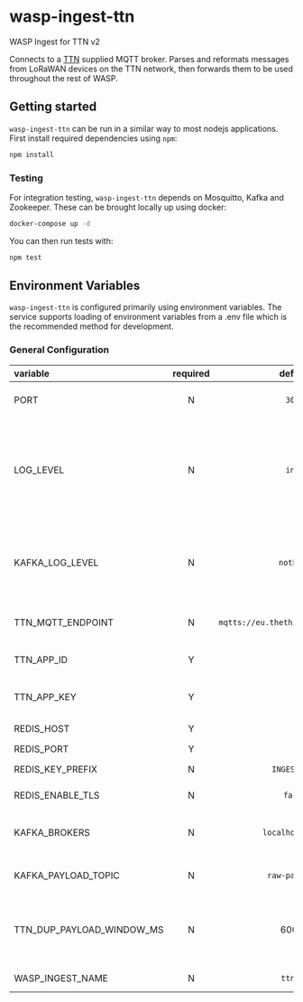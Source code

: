# wasp-ingest-ttn
WASP Ingest for TTN v2

Connects to a [TTN](https://www.thethingsnetwork.org/) supplied MQTT broker. Parses and reformats messages from LoRaWAN devices on the TTN network, then forwards them to be used throughout the rest of WASP. 

## Getting started

`wasp-ingest-ttn` can be run in a similar way to most nodejs applications. First install required dependencies using `npm`:

```sh
npm install
```

### Testing
For integration testing, `wasp-ingest-ttn` depends on Mosquitto, Kafka and Zookeeper. These can be brought locally up using docker:

```sh
docker-compose up -d
```

You can then run tests with:

```sh
npm test
```

## Environment Variables

`wasp-ingest-ttn` is configured primarily using environment variables. The service supports loading of environment variables from a .env file which is the recommended method for development.

### General Configuration

| variable                        | required |     default                       | description                                                                              |
| :------------------------------ | :------: | :-------------------------------: | :--------------------------------------------------------------------------------------- |
| PORT                            |    N     |             `3000`                | Port on which the service will listen                                                    |
| LOG_LEVEL                       |    N     |             `info`                | Logging level. Valid values are [`trace`, `debug`, `info`, `warn`, `error`, `fatal`]. When testing, default = `debug`|
| KAFKA_LOG_LEVEL                 |    N     |            `nothing`              | Logging level for Kafka. Valid values are [`debug`, `info`, `warn`, `error`, `nothing`]  |
| TTN_MQTT_ENDPOINT               |    N     |`mqtts://eu.thethings.network:8883`| Endpoint for TTN MQTT broker                                                             |
| TTN_APP_ID                      |    Y     |                -                  | Client ID for TTN MQTT broker                                                            |
| TTN_APP_KEY                     |    Y     |                -                  | Client key for TTN MQTT broker                                                           |
| REDIS_HOST                      |    Y     |                -                  | Redis host name                                                                          |
| REDIS_PORT                      |    Y     |                -                  | Redis port                                                                               |
| REDIS_KEY_PREFIX                |    N     |           `INGEST_TTN`            | Redis key prefix                                                                         |
| REDIS_ENABLE_TLS                |    N     |             `false`               | Flag to enable TLS in Redis                                                              |
| KAFKA_BROKERS                   |    N     |         `localhost:9092`          | List of addresses for the Kafka brokers                                                  |
| KAFKA_PAYLOAD_TOPIC             |    N     |          `raw-payloads`           | Topic to publish payloads to                                                             |
| TTN_DUP_PAYLOAD_WINDOW_MS       |    N     |              60000                | Set the window for catching duplicate payloads (milliseconds)                            |
| WASP_INGEST_NAME                |    N     |            `ttn_v2`               | Name of this ingest type                                                                 |
